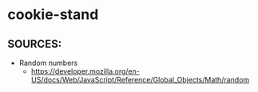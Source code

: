# cookie-stand

## SOURCES:

- Random numbers
  - https://developer.mozilla.org/en-US/docs/Web/JavaScript/Reference/Global_Objects/Math/random

